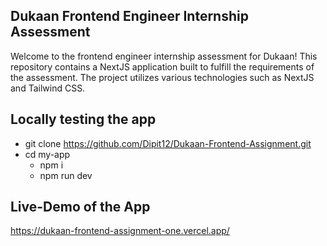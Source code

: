 
## Dukaan Frontend Engineer Internship Assessment

Welcome to the frontend engineer internship assessment for Dukaan! This repository contains a NextJS application built to fulfill the requirements of the assessment. The project utilizes various technologies such as NextJS and Tailwind CSS.

## Locally testing the app

- git clone https://github.com/Dipit12/Dukaan-Frontend-Assignment.git
- cd my-app
    - npm i
    - npm run dev
## Live-Demo of the App
https://dukaan-frontend-assignment-one.vercel.app/
